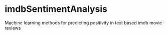 # imdbSentimentAnalysis
Machine learning methods for predicting positivity in text based imdb movie reviews
